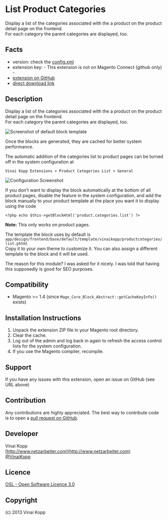 List Product Categories
=======================
Display a list of the categories associated with the a product on the product detail page on the frontend.  
For each category the parent categories are displayed, too.

Facts
-----
- version: check the [config.xml](https://github.com/Vinai/VinaiKopp_ProductCategories/blob/master/app/code/community/VinaiKopp/ProductCategories/etc/config.xml)
- extension key: - This extension is not on Magento Connect (github only) -
- [extension on GitHub](https://github.com/Vinai/VinaiKopp_ProductCategories)
- [direct download link](https://github.com/Vinai/VinaiKopp_ProductCategories/zipball/master)

Description
-----------
Display a list of the categories associated with the a product on the product detail page on the frontend.  
For each category the parent categories are displayed, too.  

![Screenshot of default block template](https://raw.github.com/Vinai/VinaiKopp_ProductCategories/media/ProductCategoryList-screenshot-frontend.png)

Once the blocks are generated, they are cached for better system performance.

The automatic addition of the categories list to product pages can be turned off in the system configuration at  

    Vinai Kopp Extensions > Product Categories List > General

![Configuration Screenshot](https://raw.github.com/Vinai/VinaiKopp_ProductCategories/media/ProductCategoryList-screenshot-backend.png)

If you don't want to display the block automatically at the bottom of all product pages, disable the feature in the system configuration, and add the block manually to your product template at the place you want it to display using the code

    <?php echo $this->getBlockHtml('product.categories.list') ?>

**Note:** This only works on product pages.

The template the block uses by default is  
```app/design/frontend/base/default/template/vinaikopp/productcategories/list.phtml```  
Copy it to your own theme to customize it. You can also assign a different template to the block and it will be used.

The reason for this module? I was asked for it nicely. I was told that having this supposedly is good for SEO purposes.

Compatibility
-------------
- Magento >= 1.4 (since ```Mage_Core_Block_Abstract::getCacheKeyInfo()``` exists)

Installation Instructions
-------------------------
1. Unpack the extension ZIP file in your Magento root directory.
2. Clear the cache.
3. Log out of the admin and log back in again to refresh the access control lists for the system configuration.
4. If you use the Magento compiler, recompile.

Support
-------
If you have any issues with this extension, open an issue on GitHub (see URL above)

Contribution
------------
Any contributions are highly appreciated. The best way to contribute code is to open a
[pull request on GitHub](https://help.github.com/articles/using-pull-requests).

Developer
---------
Vinai Kopp  
[http://www.netzarbeiter.com](http://www.netzarbeiter.com)  
[@VinaiKopp](https://twitter.com/VinaiKopp)  

Licence
-------
[OSL - Open Software Licence 3.0](http://opensource.org/licenses/osl-3.0.php)

Copyright
---------
(c) 2013 Vinai Kopp